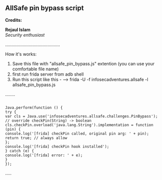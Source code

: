 ## AllSafe pin bypass script

**Credits:**

**Rejaul Islam**  
_Security enthusiast_

............................................

How it's works:

1. Save this file with "allsafe_pin_bypass.js" extention (you can use your comfortable file name)
2. first run frida server from adb shell
3. Run this script like this -
   --> frida -U -f infosecadventures.allsafe -l allsafe_pin_bypass.js

........

```

Java.perform(function () {
try {
var cls = Java.use('infosecadventures.allsafe.challenges.PinBypass');
// override checkPin(String) -> boolean
cls.checkPin.overload('java.lang.String').implementation = function (pin) {
console.log('[frida] checkPin called, original pin arg: ' + pin);
return true; // always allow
};
console.log('[frida] checkPin hook installed');
} catch (e) {
console.log('[frida] error: ' + e);
}
});

```

.....
